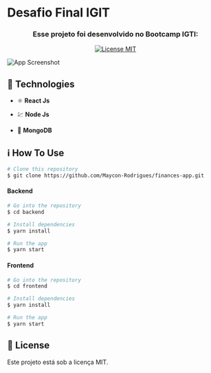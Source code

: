 # Desafio Final IGIT

<h3  align="center"> Esse projeto foi desenvolvido no Bootcamp IGTI:</h3>

<p align="center">
  <a href="https://opensource.org/licenses/MIT">
    <img src="https://img.shields.io/badge/License-MIT-blue.svg" alt="License MIT">
  </a>
</p>

![App Screenshot](https://raw.githubusercontent.com/Maycon-Rodrigues/finances-app/master/screenshot.png)



## :rocket: Technologies

- ⚛️ **React Js**

- 💹 **Node Js**

- 📄 **MongoDB**

  

## :information_source: How To Use

```bash
# Clone this repository
$ git clone https://github.com/Maycon-Rodrigues/finances-app.git
```

#### Backend

```bash
# Go into the repository
$ cd backend

# Install dependencies
$ yarn install

# Run the app
$ yarn start
```

#### Frontend

```bash
# Go into the repository
$ cd frontend

# Install dependencies
$ yarn install

# Run the app
$ yarn start
```



## :memo: License

Este projeto está sob a licença MIT.
